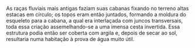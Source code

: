 ﻿As raças fluviais mais antigas faziam suas cabanas fixando no terreno altas estacas em círculo; os topos eram então juntados, formando a moldura do esqueleto para a cabana, a qual era interlaçada com juncos transversais, toda essa criação assemelhando-se a uma imensa cesta invertida. Essa estrutura podia então ser coberta com argila e, depois de secar ao sol, resultaria numa habitação à prova de água muito útil.